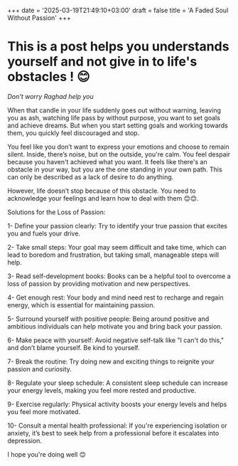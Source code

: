 +++
date = '2025-03-19T21:49:10+03:00'
draft = false
title = 'A Faded Soul Without Passion'
+++
# This is a post helps you understands yourself and not give in to life's obstacles ! 😊
 *Don't worry Raghad help you*

When that candle in your life suddenly goes out without warning, leaving you as ash, watching life pass by without purpose, you want to set goals and achieve dreams. But when you start setting goals and working towards them, you quickly feel discouraged and stop.

You feel like you don’t want to express your emotions and choose to remain silent. Inside, there’s noise, but on the outside, you're calm. You feel despair because you haven't achieved what you want. It feels like there's an obstacle in your way, but you are the one standing in your own path. This can only be described as a lack of desire to do anything.

However, life doesn’t stop because of this obstacle. You need to acknowledge your feelings and learn how to deal with them 😊😊.

Solutions for the Loss of Passion:

1- Define your passion clearly: Try to identify your true passion that excites you and fuels your drive.

2- Take small steps: Your goal may seem difficult and take time, which can lead to boredom and frustration, but taking small, manageable steps will help.

3- Read self-development books: Books can be a helpful tool to overcome a loss of passion by providing motivation and new perspectives.

4- Get enough rest: Your body and mind need rest to recharge and regain energy, which is essential for maintaining passion.

5- Surround yourself with positive people: Being around positive and ambitious individuals can help motivate you and bring back your passion.

6- Make peace with yourself: Avoid negative self-talk like "I can't do this," and don’t blame yourself. Be kind to yourself.

7- Break the routine: Try doing new and exciting things to reignite your passion and curiosity.

8- Regulate your sleep schedule: A consistent sleep schedule can increase your energy levels, making you feel more rested and productive.

9- Exercise regularly: Physical activity boosts your energy levels and helps you feel more motivated.

10- Consult a mental health professional: If you're experiencing isolation or anxiety, it’s best to seek help from a professional before it escalates into depression.

I hope you're doing well 😊
